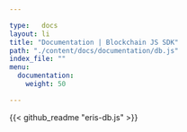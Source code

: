 ```yaml
---

type:   docs
layout: li
title: "Documentation | Blockchain JS SDK"
path: "./content/docs/documentation/db.js"
index_file: ""
menu:
  documentation:
    weight: 50

---
```


{{< github_readme "eris-db.js" >}}